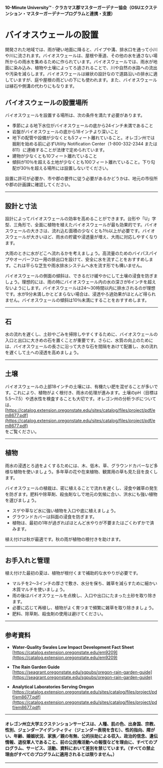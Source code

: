 #### 10-Minute University™ · クラカマス郡マスターガーデナー協会（OSUエクステンション・マスターガーデナープログラムと連携・支援）

# バイオスウェールの設置

開発された地域では、雨が硬い地面に降ると、パイプや溝、排水口を通って小川や川に流されます。バイオスウェールは、屋根や車道、その他の水を通さない場所からの雨水を集めるために作られています。バイオスウェールでは、雨水が地面に染み込み、植物や土壌によってろ過されることで、川や自然の水路への流出や汚染を減らします。バイオスウェールは線状の設計なので道路沿いの排水に適していますが、庭や屋根の雨どいの下にも使われます。また、バイオスウェールは縁石や側溝の代わりにもなります。

## バイオスウェールの設置場所

バイオスウェールを設置する場所は、次の条件を満たす必要があります。

- 季節による地下水位がバイオスウェールの底から24インチ未満であること
- 岩盤がバイオスウェールの底から18インチより深いこと
- 地下の配管や設備が少なくとも5フィート離れていること。オレゴン州では掘削を始める前に必ずUtility Notification Center（1-800-332-2344 または 811）に連絡することが法律で定められています。
- 建物が少なくとも10フィート離れていること
- 傾斜が10％を超える土地が少なくとも100フィート離れていること。下り勾配が30％を超える場所には設置しないでください。

設置に許可が必要か、市や郡の要件に従う必要があるかどうかは、地元の市役所や郡の計画課に確認してください。

---

## 設計と寸法

設計によってバイオスウェールの効率を高めることができます。台形や「U」字型、三角形で、全面に植物を植えたバイオスウェールが最も効果的です。バイオスウェールの大きさは、流れ込む面積の少なくとも1％以上が必要です。バイオスウェールが大きいほど、雨水の貯蔵や浸透量が増え、大雨に対応しやすくなります。

大雨のときに水がどこへ流れるかを考えましょう。高流量のためのバイパスパイプやオーバーフロー用の排出口を設けて、安全に水を流すことをおすすめします。これは平らな芝生や雨水排水システムへ水を流す形でも構いません。

バイオスウェールの側面の傾斜は、できるだけ緩やかにして土壌の浸食を防ぎましょう。理想的には、雨の時にバイオスウェール内の水の深さが6インチを超えないようにします。バイオスウェールは24〜30時間以内に排水されるのが理想です。水が9分未満しかとどまらない場合は、浸透やろ過効果がほとんど得られません。バイオスウェールの傾斜は10％未満にすることをおすすめします。

---

## 石

水の流れを遅くし、土砂やごみを掃除しやすくするために、バイオスウェールの入口と出口に大きめの石を置くことが重要です。さらに、水質の向上のためには、バイオスウェールの長さに沿って大きな石を間隔をあけて配置し、水の流れを遅くして土への浸透を高めましょう。

---

## 土壌

バイオスウェールの上部18インチの土壌には、有機たい肥を混ぜることが多いです。これにより、植物がよく根付き、雨水の処理が進みます。土壌のpH（目標は5.5～7.5）や透水性を検査することも大切です。オレゴン州の分析ラボについては、  
[https://catalog.extension.oregonstate.edu/sites/catalog/files/project/pdf/em8677.pdf](https://catalog.extension.oregonstate.edu/sites/catalog/files/project/pdf/em8677.pdf)  
をご覧ください。

---

## 植物

雨水の浸透とろ過をよくするためには、木、低木、草、グラウンドカバーなど多様な植物を使いましょう。多年草の花や在来植物、観賞用の草も見た目を良くします。

バイオスウェールの植栽は、密に植えることで流れを遅くし、浸食や雑草の発生を防ぎます。肥料や除草剤、殺虫剤なしで地元の気候に合い、洪水にも強い植物を選びましょう。

- スゲや草など水に強い植物を入口や底に植えましょう。
- グラウンドカバーは斜面の浸食を防ぎます。
- 植物は、最初の1年が過ぎればほとんど水やりが不要またはごくわずかで済みます。

植え付けは秋が最適です。秋の雨が植物の根付きを助けます。

---

## お手入れと管理

植え付けた最初の夏は、植物が根付くまで補助的な水やりが必要です。

- マルチを2〜3インチの厚さで敷き、水分を保ち、雑草を減らすために細かい木質マルチを使いましょう。
- 雨の後はバイオスウェールを点検し、入口や出口にたまった土砂を取り除きます。
- 必要に応じて再植し、植物がよく育つまで頻繁に雑草を取り除きましょう。
- 肥料、除草剤、殺虫剤の使用は避けてください。

---

## 参考資料

- **Water-Quality Swales Low Impact Development Fact Sheet**  
  [https://catalog.extension.oregonstate.edu/em9209](https://catalog.extension.oregonstate.edu/em9209)

- **The Rain Garden Guide**  
  [https://seagrant.oregonstate.edu/sgpubs/oregon-rain-garden-guide](https://seagrant.oregonstate.edu/sgpubs/oregon-rain-garden-guide)

- **Analytical Laboratories Serving Oregon**  
  [https://catalog.extension.oregonstate.edu/sites/catalog/files/project/pdf/em8677.pdf](https://catalog.extension.oregonstate.edu/sites/catalog/files/project/pdf/em8677.pdf)

---

#### オレゴン州立大学エクステンションサービスは、人種、肌の色、出身国、宗教、性別、ジェンダーアイデンティティ（ジェンダー表現を含む）、性的指向、障がい、年齢、婚姻状況、家族／親の有無、公的扶助による収入、政治的信念、遺伝情報、退役軍人であること、前の公民権活動への報復などを理由に、すべてのプログラム、サービス、活動、資料において差別を禁じています。（すべての禁止理由がすべてのプログラムに適用されるとは限りません。）
---